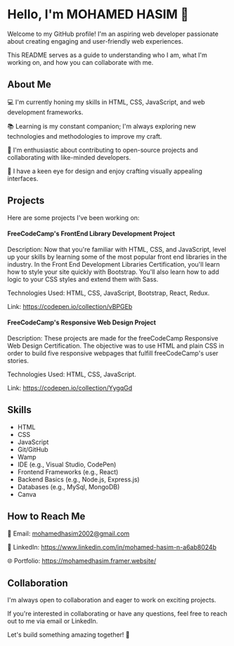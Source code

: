 # Hello, I'm MOHAMED HASIM 👋


Welcome to my GitHub profile! I'm an aspiring web developer passionate about creating engaging and user-friendly web experiences. 

This README serves as a guide to understanding who I am, what I'm working on, and how you can collaborate with me.


## About Me

💻 I'm currently honing my skills in HTML, CSS, JavaScript, and web development frameworks.

📚 Learning is my constant companion; I'm always exploring new technologies and methodologies to improve my craft.

🌱 I'm enthusiastic about contributing to open-source projects and collaborating with like-minded developers.

🎨 I have a keen eye for design and enjoy crafting visually appealing interfaces.



## Projects

Here are some projects I've been working on:


#### FreeCodeCamp's FrontEnd Library Development Project

Description: Now that you're familiar with HTML, CSS, and JavaScript, level up your skills by learning some of the most popular front end libraries in the industry.
In the Front End Development Libraries Certification, you'll learn how to style your site quickly with Bootstrap. You'll also learn how to add logic to your CSS styles and extend them with Sass.

Technologies Used: HTML, CSS, JavaScript, Bootstrap, React, Redux.

Link: https://codepen.io/collection/vBPGEb



#### FreeCodeCamp's Responsive Web Design Project

Description: These projects are made for the freeCodeCamp Responsive Web Design Certification. The objective was to use HTML and plain CSS in order to build five responsive webpages that fulfill freeCodeCamp's user stories.

Technologies Used: HTML, CSS, JavaScript.

Link: https://codepen.io/collection/YygqGd


## Skills

* HTML
* CSS
* JavaScript
* Git/GitHub
* Wamp
* IDE (e.g., Visual Studio, CodePen)
* Frontend Frameworks (e.g., React)
* Backend Basics (e.g., Node.js, Express.js)
* Databases (e.g., MySql, MongoDB)
* Canva


## How to Reach Me

📧 Email: mohamedhasim2002@gmail.com 

🔗 LinkedIn: https://www.linkedin.com/in/mohamed-hasim-n-a6ab8024b 

🌐 Portfolio: https://mohamedhasim.framer.website/



## Collaboration

I'm always open to collaboration and eager to work on exciting projects. 

If you're interested in collaborating or have any questions, feel free to reach out to me via email or LinkedIn.

Let's build something amazing together! 🚀






